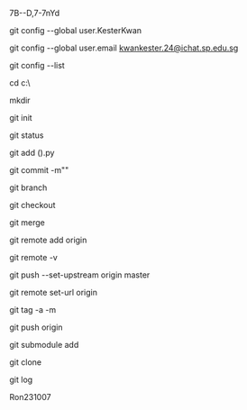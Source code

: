 7B--D,7-7nYd

git config --global user.KesterKwan

git config --global user.email kwankester.24@ichat.sp.edu.sg

git config --list

cd c:\

mkdir 

git init

git status

git add ().py

git commit -m""

git branch

git checkout

git merge

git remote add origin <url>

git remote -v

git push --set-upstream origin master

git remote set-url origin <url>

git tag -a <tag> -m <comment>

git push origin <tag>

git submodule add <url>

git clone <url>

git log

Ron231007
